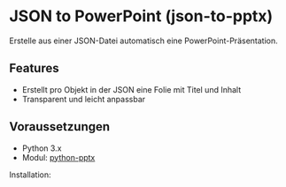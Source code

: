# JSON to PowerPoint (json-to-pptx)

Erstelle aus einer JSON-Datei automatisch eine PowerPoint-Präsentation.

## Features

- Erstellt pro Objekt in der JSON eine Folie mit Titel und Inhalt
- Transparent und leicht anpassbar

## Voraussetzungen

- Python 3.x
- Modul: [python-pptx](https://python-pptx.readthedocs.io/)

Installation:
